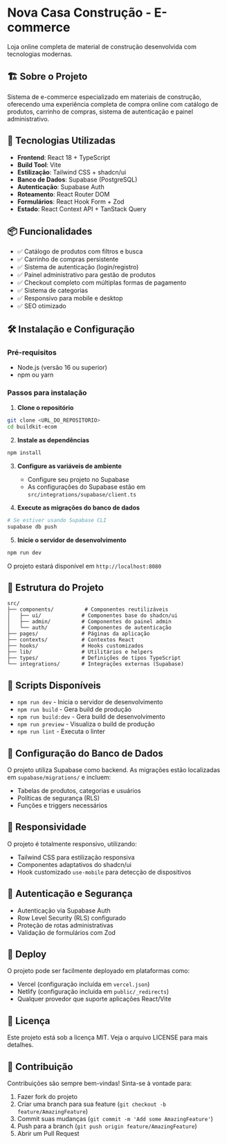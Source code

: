 # Nova Casa Construção - E-commerce

Loja online completa de material de construção desenvolvida com tecnologias modernas.

## 🏗️ Sobre o Projeto

Sistema de e-commerce especializado em materiais de construção, oferecendo uma experiência completa de compra online com catálogo de produtos, carrinho de compras, sistema de autenticação e painel administrativo.

## 🚀 Tecnologias Utilizadas

- **Frontend**: React 18 + TypeScript
- **Build Tool**: Vite
- **Estilização**: Tailwind CSS + shadcn/ui
- **Banco de Dados**: Supabase (PostgreSQL)
- **Autenticação**: Supabase Auth
- **Roteamento**: React Router DOM
- **Formulários**: React Hook Form + Zod
- **Estado**: React Context API + TanStack Query

## 📦 Funcionalidades

- ✅ Catálogo de produtos com filtros e busca
- ✅ Carrinho de compras persistente
- ✅ Sistema de autenticação (login/registro)
- ✅ Painel administrativo para gestão de produtos
- ✅ Checkout completo com múltiplas formas de pagamento
- ✅ Sistema de categorias
- ✅ Responsivo para mobile e desktop
- ✅ SEO otimizado

## 🛠️ Instalação e Configuração

### Pré-requisitos

- Node.js (versão 16 ou superior)
- npm ou yarn

### Passos para instalação

1. **Clone o repositório**

```bash
git clone <URL_DO_REPOSITORIO>
cd buildkit-ecom
```

2. **Instale as dependências**

```bash
npm install
```

3. **Configure as variáveis de ambiente**

   - Configure seu projeto no Supabase
   - As configurações do Supabase estão em `src/integrations/supabase/client.ts`

4. **Execute as migrações do banco de dados**

```bash
# Se estiver usando Supabase CLI
supabase db push
```

5. **Inicie o servidor de desenvolvimento**

```bash
npm run dev
```

O projeto estará disponível em `http://localhost:8080`

## 📁 Estrutura do Projeto

```
src/
├── components/          # Componentes reutilizáveis
│   ├── ui/             # Componentes base do shadcn/ui
│   ├── admin/          # Componentes do painel admin
│   └── auth/           # Componentes de autenticação
├── pages/              # Páginas da aplicação
├── contexts/           # Contextos React
├── hooks/              # Hooks customizados
├── lib/                # Utilitários e helpers
├── types/              # Definições de tipos TypeScript
└── integrations/       # Integrações externas (Supabase)
```

## 🎯 Scripts Disponíveis

- `npm run dev` - Inicia o servidor de desenvolvimento
- `npm run build` - Gera build de produção
- `npm run build:dev` - Gera build de desenvolvimento
- `npm run preview` - Visualiza o build de produção
- `npm run lint` - Executa o linter

## 🔧 Configuração do Banco de Dados

O projeto utiliza Supabase como backend. As migrações estão localizadas em `supabase/migrations/` e incluem:

- Tabelas de produtos, categorias e usuários
- Políticas de segurança (RLS)
- Funções e triggers necessários

## 📱 Responsividade

O projeto é totalmente responsivo, utilizando:

- Tailwind CSS para estilização responsiva
- Componentes adaptativos do shadcn/ui
- Hook customizado `use-mobile` para detecção de dispositivos

## 🔐 Autenticação e Segurança

- Autenticação via Supabase Auth
- Row Level Security (RLS) configurado
- Proteção de rotas administrativas
- Validação de formulários com Zod

## 🚀 Deploy

O projeto pode ser facilmente deployado em plataformas como:

- Vercel (configuração incluída em `vercel.json`)
- Netlify (configuração incluída em `public/_redirects`)
- Qualquer provedor que suporte aplicações React/Vite

## 📄 Licença

Este projeto está sob a licença MIT. Veja o arquivo LICENSE para mais detalhes.

## 🤝 Contribuição

Contribuições são sempre bem-vindas! Sinta-se à vontade para:

1. Fazer fork do projeto
2. Criar uma branch para sua feature (`git checkout -b feature/AmazingFeature`)
3. Commit suas mudanças (`git commit -m 'Add some AmazingFeature'`)
4. Push para a branch (`git push origin feature/AmazingFeature`)
5. Abrir um Pull Request
